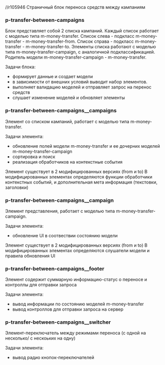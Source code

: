 //r105946
Страничный блок переноса средств между кампаниям

### p-transfer-between-campaigns ###

Блок представляет собой 2 списка кампаний. Каждый список работает с моделью типа m-money-transfer.
Список слева - подкласс m-money-transfer - m-money-transfer-from.
Список справа - подкласс m-money-transfer - m-money-transfer-to.
Элементы списка работают с моделью типа m-money-transfer-campaign, с аналогичной подклассификацией.
Родитель модели m-money-transfer-campaign - m-money-transfer.


Задачи блока:

 - формирует данные и создает модели
 - в зависимости от внешних условий выводит набор элементов.
 - выполняет валидацию моделей и отправляет запрос на перенос средств
 - слушает изменение моделей и обновляет элементы


### p-transfer-between-campaigns__campaigns ###

Элемент со списком кампаний, работает с моделью типа m-money-transfer.

Задачи элемента:
 - обновление полей модели m-money-transfer  и ее дочерних моделей m-money-transfer-campaign
 - сортировка и поиск
 - реализация обработчиков на контекстные события

Элемент существует в 2 модифицированных версиях (from и to)
В модифицированных элементах определяются функции обработчики контекстных событий, и дополнительная мета информация
(текстовки, заголовки)


### p-transfer-between-campaigns__campaign ###

Элемент представления, работает с моделью типа m-money-transfer-campaign.

Задачи элемента:
 - обновление UI в соотвествии состоянию модели

Элемент существует в 2 модифицированных версиях (from и to)
В модифицированных элементах определяются слушатели модели и правила обновления UI


### p-transfer-between-campaigns__footer ###

Элемент содержит суммарную информацию-статус о переносе и контроллы для отправки запроса

Задачи элемента:
 - вывод информации по состоянию моделей m-money-transfer
 - вывод контроллов для отправки запроса на сервер

### p-transfer-between-campaigns__switcher ###

Элемент-переключатель между режимами переноса (с одной на несколько/ с нескоьких на одну)

Задачи элемента:
 - вывод радио кнопок-переключателей

